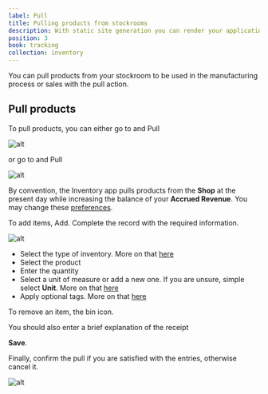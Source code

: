 ```yaml
---
label: Pull
title: Pulling products from stockrooms
description: With static site generation you can render your application during the build phase and deploy it to any static hosting services such as Netlify, Github pages, Vercel etc.
position: 3
book: tracking
collection: inventory
---
```


You can pull products from your stockroom to be used in the manufacturing process or sales with the pull action.

## Pull products

To pull products, you can either go to <go-to :path="['Pulls']"></go-to> and <button-action>Pull</button-action>

![alt](/docs/inventory/tracking/pull-new.png)

or go to <go-to :path="['Inventory']"></go-to> and <button-action>Pull</button-action>

![alt](/docs/inventory/tracking/pull-at-inv.png)

By convention, the Inventory app pulls products from the **Shop** at the present day while increasing the balance of your **Accrued Revenue**. You may change these [preferences](/docs/inventory/preferences).

To add items, <button-action>Add</button-action>. Complete the record with the required information.

![alt](/docs/inventory/tracking/pull-form.png)

- Select the type of inventory. More on that [here](/docs/inventory/get-started/overview)
- Select the product
- Enter the quantity
- Select a unit of measure or add a new one. If you are unsure, simple select **Unit**. More on that [here](/docs/inventory/get-started/overview)
- Apply optional tags. More on that [here](/docs/inventory/get-started/overview)

To remove an item, <button-action>the bin icon</button-action>.

You should also enter a brief explanation of the receipt

<button-action>**Save**</button-action>.

Finally, confirm the pull if you are satisfied with the entries, otherwise cancel it.

![alt](/docs/inventory/tracking/pull-confirm.png)
